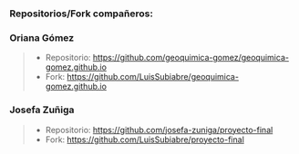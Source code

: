 ### Repositorios/Fork compañeros:
### Oriana Gómez
>- Repositorio: https://github.com/geoquimica-gomez/geoquimica-gomez.github.io
>- Fork: https://github.com/LuisSubiabre/geoquimica-gomez.github.io

### Josefa Zuñiga
>- Repositorio: https://github.com/josefa-zuniga/proyecto-final
>- Fork: https://github.com/LuisSubiabre/proyecto-final

